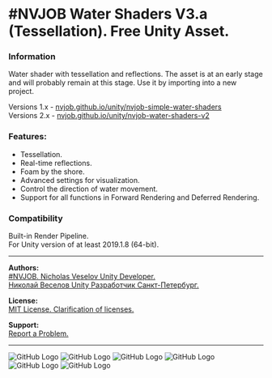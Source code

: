 # #NVJOB Water Shaders V3.a (Tessellation). Free Unity Asset.

### Information

Water shader with tessellation and reflections. The asset is at an early stage and will probably remain at this stage. Use it by importing into a new project.

Versions 1.x - [nvjob.github.io/unity/nvjob-simple-water-shaders](https://nvjob.github.io/unity/nvjob-simple-water-shaders)<br>
Versions 2.x - [nvjob.github.io/unity/nvjob-water-shaders-v2](https://nvjob.github.io/unity/nvjob-water-shaders-v2)<br>

### Features:
- Tessellation.
- Real-time reflections.
- Foam by the shore.
- Advanced settings for visualization.
- Control the direction of water movement.
- Support for all functions in Forward Rendering and Deferred Rendering.

### Compatibility

Built-in Render Pipeline.<br>
For Unity version of at least 2019.1.8 (64-bit).

-------------------------------------------------------------------

**Authors:** <br>
[#NVJOB. Nicholas Veselov Unity Developer.](https://nvjob.github.io)<br>
[Николай Веселов Unity Разработчик Санкт-Петербург.](https://nvjob.github.io)

**License:** <br>
[MIT License. Clarification of licenses.](https://nvjob.github.io/mit-license)

**Support:** <br>
[Report a Problem.](https://nvjob.github.io/reportaproblem/)

-------------------------------------------------------------------

![GitHub Logo](https://nvjob.github.io/repo-a/unity/water-shaders-3/0.jpg)
![GitHub Logo](https://nvjob.github.io/repo-a/unity/water-shaders-3/1.jpg)
![GitHub Logo](https://nvjob.github.io/repo-a/unity/water-shaders-3/2.jpg)
![GitHub Logo](https://nvjob.github.io/repo-a/unity/water-shaders-3/3.jpg)
![GitHub Logo](https://nvjob.github.io/repo-a/unity/water-shaders-3/4.jpg)
![GitHub Logo](https://nvjob.github.io/repo-a/unity/water-shaders-3/5.jpg)
